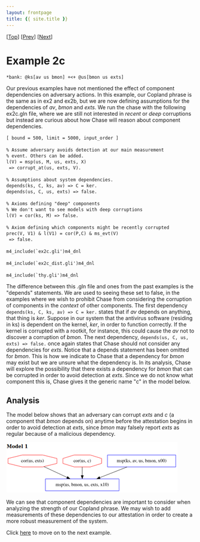 ```yaml
---
layout: frontpage
title: {{ site.title }}
---
```

\[[Top](../README.md)\] \[[Prev](../ex2b/ex2b.md)\] \[[Next](../ex3/ex3.md)]

# Example 2c

```
*bank: @ks[av us bmon] +<+ @us[bmon us exts]
```

Our previous examples have not mentioned the effect of component dependencies on 
adversary actions. In this example, our Copland phrase is the same as in ex2 and ex2b, 
but we are now defining assumptions for the  dependencies of *av*, *bmon* and *exts*. 
We run the chase with the following ex2c.gln file, where we are still 
not interested in *recent* or *deep* corruptions but instead are curious about how Chase will 
reason about component dependencies.
  
```
[ bound = 500, limit = 5000, input_order ]

% Assume adversary avoids detection at our main measurement
% event. Others can be added.
l(V) = msp(us, M, us, exts, X)
 => corrupt_at(us, exts, V).

% Assumptions about system dependencies.
depends(ks, C, ks, av) => C = ker. 
depends(us, C, us, exts) => false.

% Axioms defining "deep" components
% We don't want to see models with deep corruptions
l(V) = cor(ks, M) => false.

% Axiom defining which components might be recently corrupted
prec(V, V1) & l(V1) = cor(P,C) & ms_evt(V)
 => false. 

m4_include(`ex2c.gli')m4_dnl

m4_include(`ex2c_dist.gli')m4_dnl

m4_include(`thy.gli')m4_dnl
```    
The difference between this .gln file and ones from the past examples is the "depends" statements. 
We are used to seeing these set to false, in the examples where we wish to prohibit Chase from 
considering the corruption of components in the *context* of other components. 
The first dependency `depends(ks, C, ks, av) => C = ker.` states that if *av* depends 
on anything, that thing is *ker*. Suppose in our system that the antivirus software 
(residing in ks) is dependent on the kernel, *ker*, in order to function correctly. 
If the kernel is corrupted with a rootkit, for instance, this could cause the *av* not to 
discover a corruption of *bmon*. The next dependency, `depends(us, C, us, exts) => false.` 
once again states that Chase should not consider any dependencies for *exts*. Notice that a 
depends statement has been omitted for *bmon*. This is how we indicate to Chase that a 
dependency for *bmon* may exist but we are unsure what the dependency is. In its analysis, Chase 
will explore the possibility that there exists a dependency for *bmon* that can be corrupted 
in order to avoid detection at *exts*. Since we do not know what component this is, Chase gives it 
the generic name "c" in the model below.  

## Analysis  
The model below shows that an adversary can corrupt *exts* and *c* (a component that *bmon* 
depends on) anytime before the attestation begins in order to avoid detection at *exts*, since 
*bmon* may falsely report *exts* as regular because of a malicious dependency.
  
<img src="ex2c_model1.png">

We can see that component dependencies are important to consider when analyzing the strength 
of our Copland phrase. We may wish to add measurements of these dependencies to our attestation 
in order to create a more robust measurement of the system.

Click [here](../ex3/ex3.md) to move on to the next example.
